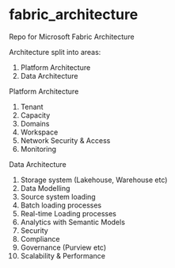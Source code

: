 # fabric_architecture
Repo for Microsoft Fabric Architecture

Architecture split into areas:
1. Platform Architecture
2. Data Architecture

Platform Architecture
1. Tenant
2. Capacity
3. Domains
4. Workspace
5. Network Security & Access
6. Monitoring

Data Architecture
1. Storage system (Lakehouse, Warehouse etc)
2. Data Modelling
3. Source system loading
4. Batch loading processes
5. Real-time Loading processes
6. Analytics with Semantic Models
7. Security
8. Compliance
9. Governance (Purview etc)
10. Scalability & Performance

